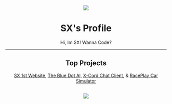 <div align="center">
  <img src="https://media.discordapp.net/attachments/935387615392301056/968288683906195502/discord-avatar-128-3UMG9.gif">
  <h1>SX's Profile</h1>
  <p>Hi, Im SX! Wanna Code?</h1>
  <hr size="1">
  <h2>Top Projects</h2>
  <p><a href="https://sx9.is-a.dev">SX 1st Website</a>, <a href="https://top.gg/bot/889384219678232606">The Blue Dot AI</a>, <a href="x-cord-client.sx9.repl.co">X-Cord Chat Client</a>, & <a href="https://turbowarp.org/710436644">RacePlay Car Simulator</a></p>
  <br>
  <img src="https://github-readme-stats.vercel.app/api/top-langs/?username=SX-9&layout=compact">
</div>
